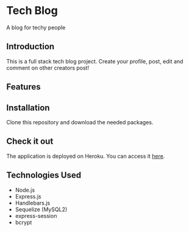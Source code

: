 # Tech Blog

A blog for techy people

## Introduction

This is a full stack tech blog project. Create your profile, post, edit and comment on other creators post!

## Features

## Installation

Clone this repository and download the needed packages.

## Check it out

The application is deployed on Heroku. You can access it [here](YOUR_HEROKU_APP_LINK).

## Technologies Used

- Node.js
- Express.js
- Handlebars.js
- Sequelize (MySQL2)
- express-session
- bcrypt
